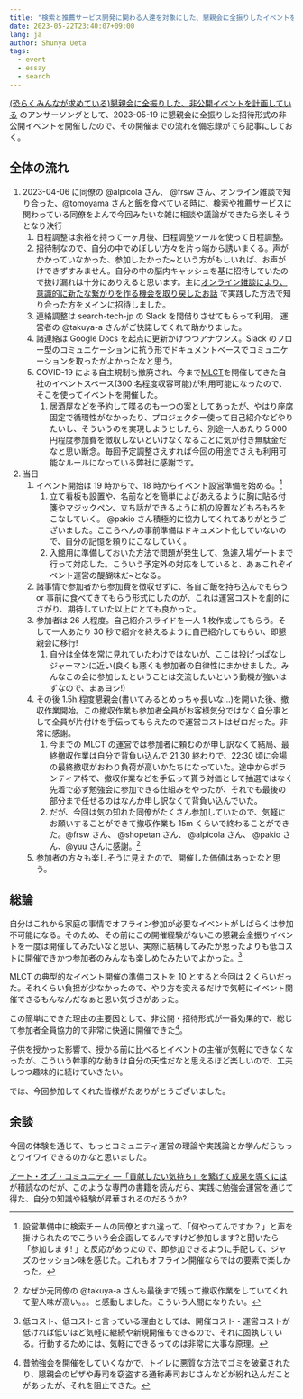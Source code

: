 ```yaml
---
title: "検索と推薦サービス開発に関わる人達を対象にした、懇親会に全振りしたイベントを開催した"
date: 2023-05-22T23:40:07+09:00
lang: ja
author: Shunya Ueta
tags:
  - event
  - essay
  - search
---
```


[(恐らくみんなが求めている)懇親会に全振りした、非公開イベントを計画している](/posts/2023-04-26-1518/) のアンサーソングとして、2023-05-19 に懇親会に全振りした招待形式の非公開イベントを開催したので、その開催までの流れを備忘録がてら記事にしておく。

## 全体の流れ

1. 2023-04-06 に同僚の @alpicola さん、 @frsw さん、オンライン雑談で知り合った、[@tomoyama](https://tomoyay.github.io/mypage/) さんと飯を食べている時に、検索や推薦サービスに関わっている同僚をよんで今回みたいな雑に相談や議論ができたら楽しそうとなり決行
   1. 日程調整は余裕を持って一ヶ月後、日程調整ツールを使って日程調整。
   2. 招待制なので、自分の中でめぼしい方々を片っ端から誘いまくる。声がかかっていなかった、参加したかった~という方がもしいれば、お声がけできずすみません。自分の中の脳内キャッシュを基に招待していたので抜け漏れは十分にありえると思います。主に[オンライン雑談により、意識的に新たな繋がりを作る機会を取り戻したお話](/posts/2023-03-14-1320/) で実践した方法で知り合った方をメインに招待しました。
   3. 連絡調整は search-tech-jp の Slack を間借りさせてもらって利用。 運営者の @takuya-a さんがご快諾してくれて助かりました。
   4. 諸連絡は Google Docs を起点に更新かけつつアナウンス。Slack のフロー型のコミュニケーションに抗う形でドキュメントベースでコミュニケーションを取ったがよかったなと思う。
   5. COVID-19 による自主規制も撤廃され、今まで[MLCT](https://mlct.connpass.com/)を開催してきた自社のイベントスペース(300 名程度収容可能)が利用可能になったので、そこを使ってイベントを開催した。
      1. 居酒屋などを予約して喋るのも一つの案としてあったが、やはり座席固定で循環性がなかったり、プロジェクター使って自己紹介などやりたいし、そういうのを実現しようとしたら、別途一人あたり 5 000 円程度参加費を徴収しないといけなくなることに気が付き無駄金だなと思い断念。毎回予定調整さえすれば今回の用途でさえも利用可能なルールになっている弊社に感謝です。
2. 当日
   1. イベント開始は 19 時からで、18 時からイベント設営準備を始める。[^session]
      1. 立て看板も設置や、名前などを簡単によびあえるように胸に貼る付箋やマジックペン、立ち話ができるように机の設置などもろもろをこなしていく。 @pakio さん積極的に協力してくれてありがとうございました。ここらへんの事前準備はドキュメント化していないので、自分の記憶を頼りにこなしていく。
      2. 入館用に準備しておいた方法で問題が発生して、急遽入場ゲートまで行って対応した。こういう予定外の対応をしていると、あぁこれぞイベント運営の醍醐味だ~となる。
   2. 諸事情で参加者から参加費を徴収せずに、各自ご飯を持ち込んでもらう or 事前に食べてきてもらう形式にしたのが、これは運営コストを劇的にさがり、期待していた以上にとても良かった。
   3. 参加者は 26 人程度。自己紹介スライドを一人 1 枚作成してもらう。そして一人あたり 30 秒で紹介を終えるように自己紹介してもらい、即懇親会に移行!
      1. 自分は全体を常に見れていたわけではないが、ここは投げっぱなしジャーマンに近い(良くも悪くも参加者の自律性にまかせました。みんなこの会に参加したということは交流したいという動機が強いはずなので、まぁヨシ!)
   4. その後 1.5h 程度懇親会(書いてみるとめっちゃ長いな...)を開いた後、撤収作業開始。この撤収作業も参加者全員がお客様気分ではなく自分事として全員が片付けを手伝ってもらえたので運営コストはゼロだった。非常に感謝。
      1. 今までの MLCT の運営では参加者に頼むのが申し訳なくて結局、最終撤収作業は自分で背負い込んで 21:30 終わりで、22:30 頃に会場の最終撤収がおわり負荷が高いかたちになっていた。途中からボランティア枠で、撤収作業などを手伝って貰う対価として抽選ではなく先着で必ず勉強会に参加できる仕組みをやったが、それでも最後の部分まで任せるのはなんか申し訳なくて背負い込んでいた。
      2. だが、今回は気の知れた同僚がたくさん参加していたので、気軽にお願いすることができて撤収作業も 15m くらいで終わることができた。@frsw さん、 @shopetan さん、 @alpicola さん、 @pakio さん、@yuu さんに感謝。[^takuya-a]
   5. 参加者の方々も楽しそうに見えたので、開催した価値はあったなと思う。

## 総論

自分はこれから家庭の事情でオフライン参加が必要なイベントがしばらくは参加不可能になる。そのため、その前にこの開催経験がないこの懇親会全振りイベントを一度は開催してみたいなと思い、実際に結構してみたが思ったよりも低コストに開催できかつ参加者のみんなも楽しめたみたいでよかった。[^agility]

MLCT の典型的なイベント開催の準備コストを 10 とすると今回は 2 くらいだった。それくらい負担が少なかったので、やり方を変えるだけで気軽にイベント開催できるもんなんだなぁと思い気づきがあった。

この簡単にできた理由の主要因として、非公開・招待形式が一番効果的で、総じて参加者全員協力的で非常に快適に開催できた[^mannerbreaker]。

子供を授かった影響で、授かる前に比べるとイベントの主催が気軽にできなくなったが、こういう幹事的な動きは自分の天性だなと思えるほど楽しいので、工夫しつつ趣味的に続けていきたい。

では、今回参加してくれた皆様がたありがとうございました。

## 余談

今回の体験を通じて、もっとコミュニティ運営の理論や実践論とか学んだらもっとワイワイできるのかなと思いました。

[アート・オブ・コミュニティ ―「貢献したい気持ち」を繋げて成果を導くには](https://amzn.to/43jaWgo)が積読なのだが、このような専門の書籍を読んだら、実践に勉強会運営を通じて得た、自分の知識や経験が昇華されるのだろうか?

[^mannerbreaker]: 昔勉強会を開催をしていくなかで、トイレに悪質な方法でゴミを破棄されたり、懇親会のピザや寿司を窃盗する通称寿司おじさんなどが紛れ込んだことがあったが、それを阻止できた。
[^takuya-a]: なぜか元同僚の @takuya-a さんも最後まで残って撤収作業をしていてくれて聖人味が高い。。。と感動しました。こういう人間になりたい。
[^session]: 設営準備中に検索チームの同僚とすれ違って、「何やってんですか？」と声を掛けられたのでこういう会企画してるんですけど参加します?と聞いたら「参加します! 」と反応があったので、即参加できるように手配して、ジャズのセッション味を感じた。これもオフライン開催ならではの要素で楽しかった。
[^agility]: 低コスト、低コストと言っている理由としては、開催コスト・運営コストが低ければ低いほど気軽に継続や新規開催もできるので、それに固執している。行動するためには、気軽にできるってのは非常に大事な原理。
